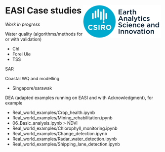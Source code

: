 # EASI Case studies <img align="right" src="../resources/csiro_easi_logo.png">

_Work in progress_

Water quality (algorithms/methods for or with validation)
- Chl
- Forel Ule
- TSS

SAR

Coastal WQ and modelling
- Singapore/sarawak

DEA (adapted examples running on EASI and with Acknowledgment), for example
- Real_world_examples/Crop_health.ipynb
- Real_world_examples/Mining_rehabilitation.ipynb
- 06_Basic_analysis.ipynb > NDVI
- Real_world_examples/Chlorophyll_monitoring.ipynb
- Real_world_examples/Change_detection.ipynb
- Real_world_examples/Radar_water_detection.ipynb
- Real_world_examples/Shipping_lane_detection.ipynb